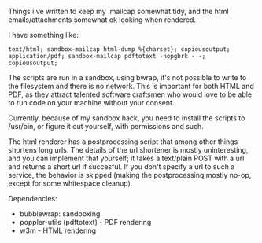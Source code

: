 Things i've written to keep my .mailcap somewhat tidy, and the
html emails/attachments somewhat ok looking when rendered.

I have something like:

```mailcap
text/html; sandbox-mailcap html-dump %{charset}; copiousoutput;
application/pdf; sandbox-mailcap pdftotext -nopgbrk - -; copiousoutput;
```

The scripts are run in a sandbox, using bwrap, it's not possible
to write to the filesystem and there is no network. This is
important for both HTML and PDF, as they attract talented
software craftsmen who would love to be able to run code on your
machine without your consent.

Currently, because of my sandbox hack, you need to install the
scripts to /usr/bin, or figure it out yourself, with permissions
and such.

The html renderer has a postprocessing script that among other
things shortens long urls. The details of the url shortener is
mostly uninteresting, and you can implement that yourself; it
takes a text/plain POST with a url and returns a short url if
succesful. If you don't specify a url to such a service, the
behavior is skipped (making the postprocessing mostly no-op,
except for some whitespace cleanup).

Dependencies:

* bubblewrap: sandboxing
* poppler-utils (pdftotext) - PDF rendering
* w3m - HTML rendering
